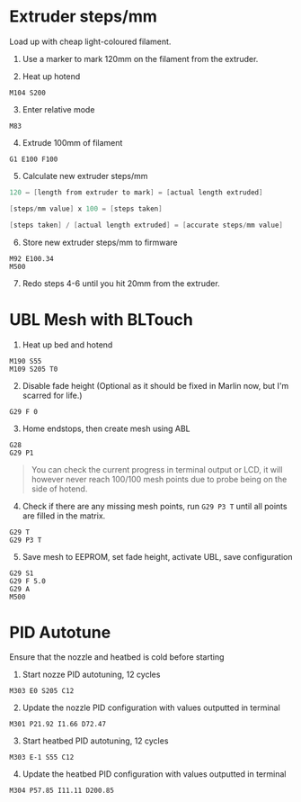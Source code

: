 # Extruder steps/mm
Load up with cheap light-coloured filament.

1. Use a marker to mark 120mm on the filament from the extruder.

2. Heat up hotend
```gcode
M104 S200
```

3. Enter relative mode
```gcode
M83
```

4. Extrude 100mm of filament
```gcode
G1 E100 F100
```

5. Calculate new extruder steps/mm

```c
120 – [length from extruder to mark] = [actual length extruded]

[steps/mm value] x 100 = [steps taken]

[steps taken] / [actual length extruded] = [accurate steps/mm value]
```

6. Store new extruder steps/mm to firmware
```gcode
M92 E100.34
M500
```

7. Redo steps 4-6 until you hit 20mm from the extruder.

# UBL Mesh with BLTouch

1. Heat up bed and hotend
```gcode
M190 S55
M109 S205 T0
```

2. Disable fade height (Optional as it should be fixed in Marlin now, but I'm scarred for life.)
```gcode
G29 F 0
```

3. Home endstops, then create mesh using ABL
```gcode
G28
G29 P1
```

>You can check the current progress in terminal output or LCD, it will however never reach 100/100 mesh points due to probe being on the side of hotend.

4. Check if there are any missing mesh points, run `G29 P3 T` until all points are filled in the matrix.
```gcode
G29 T
G29 P3 T
```

5. Save mesh to EEPROM, set fade height, activate UBL, save configuration
```gcode
G29 S1
G29 F 5.0
G29 A
M500
```

# PID Autotune

Ensure that the nozzle and heatbed is cold before starting

1. Start nozze PID autotuning, 12 cycles

```gcode
M303 E0 S205 C12
```

2. Update the nozzle PID configuration with values outputted in terminal

```gcode
M301 P21.92 I1.66 D72.47
```

3. Start heatbed PID autotuning, 12 cycles

```gcode
M303 E-1 S55 C12
```

4. Update the heatbed PID configuration with values outputted in terminal

```gcode
M304 P57.85 I11.11 D200.85
```